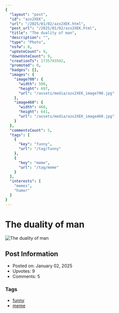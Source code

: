 ```yaml
---
{
  "layout": "post",
  "id": "azx2XEK",
  "url": "/2025/01/02/azx2XEK.html",
  "post_url": "/2025/01/02/azx2XEK.html",
  "title": "The duality of man",
  "description": "",
  "type": "Photo",
  "nsfw": 0,
  "upVoteCount": 9,
  "downVoteCount": 9,
  "creationTs": 1735793592,
  "promoted": 0,
  "badges": [],
  "images": {
    "image700": {
      "width": 500,
      "height": 697,
      "url": "/assets/media/azx2XEK_image700.jpg"
    },
    "image460": {
      "width": 460,
      "height": 641,
      "url": "/assets/media/azx2XEK_image460.jpg"
    }
  },
  "commentsCount": 5,
  "tags": [
    {
      "key": "funny",
      "url": "/tag/funny"
    },
    {
      "key": "meme",
      "url": "/tag/meme"
    }
  ],
  "interests": [
    "memes",
    "humor"
  ]
}
---
```


# The duality of man

![The duality of man](/assets/media/azx2XEK_image700.jpg)

## Post Information

- Posted on: January 02, 2025
- Upvotes: 9
- Comments: 5

### Tags

- [funny](/tag/funny)
- [meme](/tag/meme)

